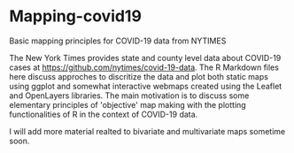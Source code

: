 # Mapping-covid19
Basic mapping principles for COVID-19 data from NYTIMES

The New York Times provides state and county level data about COVID-19 cases at https://github.com/nytimes/covid-19-data. The R Markdown files here discuss approches to discritize the data and plot both static maps using ggplot and somewhat interactive webmaps 
created using the Leaflet and OpenLayers libraries. The main motivation is to discuss some elementary principles of 'objective' map 
making with the plotting functionalities of R in the context of COVID-19 data. 

I will add more material realted to bivariate and multivariate maps sometime soon.  
